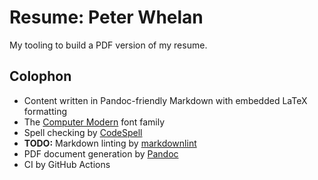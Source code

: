 # Resume: Peter Whelan

My tooling to build a PDF version of my resume.

## Colophon

- Content written in Pandoc-friendly Markdown with embedded LaTeX formatting
- The [Computer Modern](https://en.wikipedia.org/wiki/Computer_Modern) font family
- Spell checking by [CodeSpell](https://github.com/codespell-project/codespell)
- **TODO:** Markdown linting by [markdownlint](https://github.com/markdownlint/markdownlint)
- PDF document generation by [Pandoc](https://pandoc.org)
- CI by GitHub Actions
